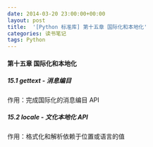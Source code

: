 ```yaml
---
date: 2014-03-20 23:00:00+00:00
layout: post
title:  '[Python 标准库] 第十五章 国际化和本地化'
categories: 读书笔记
tags: Python
---
```


#### 第十五章 国际化和本地化

##### 15.1 gettext - 消息编目
作用：完成国际化的消息编目 API  

##### 15.2 locale - 文化本地化 API
作用：格式化和解析依赖于位置或语言的值  